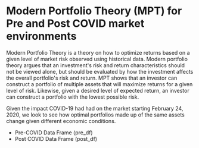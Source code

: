 # Modern Portfolio Theory (MPT) for Pre and Post COVID market environments

Modern Portfolio Theory is a theory on how to optimize returns based on a given level of market risk observed using historical data. Modern portfolio theory argues that an investment's risk and return characteristics should not be viewed alone, but should be evaluated by how the investment affects the overall portfolio's risk and return. MPT shows that an investor can construct a portfolio of multiple assets that will maximize returns for a given level of risk. Likewise, given a desired level of expected return, an investor can construct a portfolio with the lowest possible risk.

Given the impact COVID-19 had had on the market starting February 24, 2020, we look to see how optimal portfolios made up of the same assets change given different economic conditions. 
* Pre-COVID Data Frame (pre_df)
* Post COVID Data Frame (post_df)
